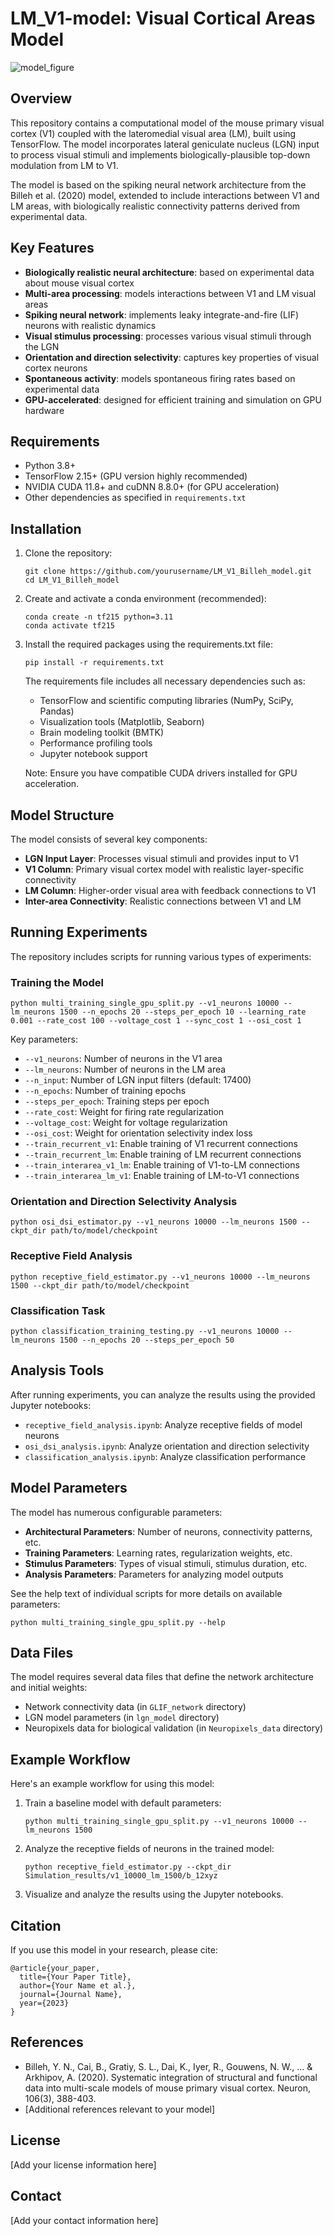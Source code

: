 # LM_V1-model: Visual Cortical Areas Model

![model_figure](https://github.com/user-attachments/assets/e26d4c85-526d-48b4-903e-60cf2b99518b)

## Overview

This repository contains a computational model of the mouse primary visual cortex (V1) coupled with the lateromedial visual area (LM), built using TensorFlow. The model incorporates lateral geniculate nucleus (LGN) input to process visual stimuli and implements biologically-plausible top-down modulation from LM to V1.

The model is based on the spiking neural network architecture from the Billeh et al. (2020) model, extended to include interactions between V1 and LM areas, with biologically realistic connectivity patterns derived from experimental data.

## Key Features

- **Biologically realistic neural architecture**: based on experimental data about mouse visual cortex
- **Multi-area processing**: models interactions between V1 and LM visual areas
- **Spiking neural network**: implements leaky integrate-and-fire (LIF) neurons with realistic dynamics
- **Visual stimulus processing**: processes various visual stimuli through the LGN
- **Orientation and direction selectivity**: captures key properties of visual cortex neurons
- **Spontaneous activity**: models spontaneous firing rates based on experimental data
- **GPU-accelerated**: designed for efficient training and simulation on GPU hardware

## Requirements

- Python 3.8+
- TensorFlow 2.15+ (GPU version highly recommended)
- NVIDIA CUDA 11.8+ and cuDNN 8.8.0+ (for GPU acceleration)
- Other dependencies as specified in `requirements.txt`

## Installation

1. Clone the repository:
   ```
   git clone https://github.com/yourusername/LM_V1_Billeh_model.git
   cd LM_V1_Billeh_model
   ```

2. Create and activate a conda environment (recommended):
   ```
   conda create -n tf215 python=3.11
   conda activate tf215
   ```

3. Install the required packages using the requirements.txt file:
   ```
   pip install -r requirements.txt
   ```

   The requirements file includes all necessary dependencies such as:
   - TensorFlow and scientific computing libraries (NumPy, SciPy, Pandas)
   - Visualization tools (Matplotlib, Seaborn)
   - Brain modeling toolkit (BMTK)
   - Performance profiling tools
   - Jupyter notebook support

   Note: Ensure you have compatible CUDA drivers installed for GPU acceleration.

## Model Structure

The model consists of several key components:

- **LGN Input Layer**: Processes visual stimuli and provides input to V1
- **V1 Column**: Primary visual cortex model with realistic layer-specific connectivity
- **LM Column**: Higher-order visual area with feedback connections to V1
- **Inter-area Connectivity**: Realistic connections between V1 and LM

## Running Experiments

The repository includes scripts for running various types of experiments:

### Training the Model

```
python multi_training_single_gpu_split.py --v1_neurons 10000 --lm_neurons 1500 --n_epochs 20 --steps_per_epoch 10 --learning_rate 0.001 --rate_cost 100 --voltage_cost 1 --sync_cost 1 --osi_cost 1
```

Key parameters:
- `--v1_neurons`: Number of neurons in the V1 area
- `--lm_neurons`: Number of neurons in the LM area
- `--n_input`: Number of LGN input filters (default: 17400)
- `--n_epochs`: Number of training epochs
- `--steps_per_epoch`: Training steps per epoch
- `--rate_cost`: Weight for firing rate regularization
- `--voltage_cost`: Weight for voltage regularization
- `--osi_cost`: Weight for orientation selectivity index loss
- `--train_recurrent_v1`: Enable training of V1 recurrent connections
- `--train_recurrent_lm`: Enable training of LM recurrent connections
- `--train_interarea_v1_lm`: Enable training of V1-to-LM connections
- `--train_interarea_lm_v1`: Enable training of LM-to-V1 connections

### Orientation and Direction Selectivity Analysis

```
python osi_dsi_estimator.py --v1_neurons 10000 --lm_neurons 1500 --ckpt_dir path/to/model/checkpoint
```

### Receptive Field Analysis

```
python receptive_field_estimator.py --v1_neurons 10000 --lm_neurons 1500 --ckpt_dir path/to/model/checkpoint
```

### Classification Task

```
python classification_training_testing.py --v1_neurons 10000 --lm_neurons 1500 --n_epochs 20 --steps_per_epoch 50
```

## Analysis Tools

After running experiments, you can analyze the results using the provided Jupyter notebooks:

- `receptive_field_analysis.ipynb`: Analyze receptive fields of model neurons
- `osi_dsi_analysis.ipynb`: Analyze orientation and direction selectivity
- `classification_analysis.ipynb`: Analyze classification performance

## Model Parameters

The model has numerous configurable parameters:

- **Architectural Parameters**: Number of neurons, connectivity patterns, etc.
- **Training Parameters**: Learning rates, regularization weights, etc.
- **Stimulus Parameters**: Types of visual stimuli, stimulus duration, etc.
- **Analysis Parameters**: Parameters for analyzing model outputs

See the help text of individual scripts for more details on available parameters:

```
python multi_training_single_gpu_split.py --help
```

## Data Files

The model requires several data files that define the network architecture and initial weights:

- Network connectivity data (in `GLIF_network` directory)
- LGN model parameters (in `lgn_model` directory)
- Neuropixels data for biological validation (in `Neuropixels_data` directory)

## Example Workflow

Here's an example workflow for using this model:

1. Train a baseline model with default parameters:
   ```
   python multi_training_single_gpu_split.py --v1_neurons 10000 --lm_neurons 1500
   ```

2. Analyze the receptive fields of neurons in the trained model:
   ```
   python receptive_field_estimator.py --ckpt_dir Simulation_results/v1_10000_lm_1500/b_12xyz
   ```

3. Visualize and analyze the results using the Jupyter notebooks.

## Citation

If you use this model in your research, please cite:

```
@article{your_paper,
  title={Your Paper Title},
  author={Your Name et al.},
  journal={Journal Name},
  year={2023}
}
```

## References

- Billeh, Y. N., Cai, B., Gratiy, S. L., Dai, K., Iyer, R., Gouwens, N. W., ... & Arkhipov, A. (2020). Systematic integration of structural and functional data into multi-scale models of mouse primary visual cortex. Neuron, 106(3), 388-403.
- [Additional references relevant to your model]

## License

[Add your license information here]

## Contact

[Add your contact information here]

